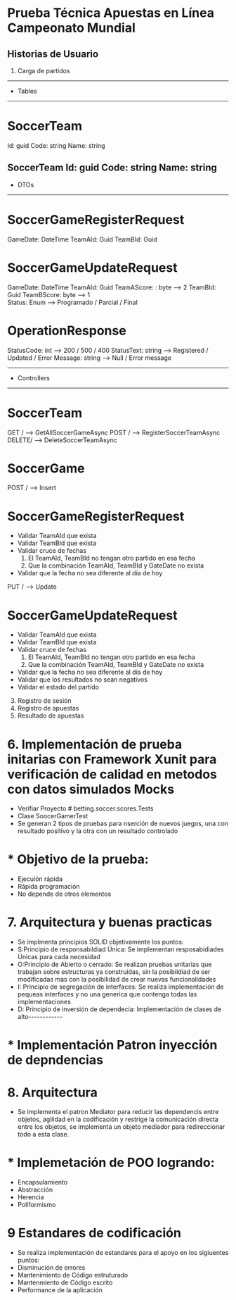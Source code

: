 # Prueba Técnica Apuestas en Línea Campeonato Mundial

## Historias de Usuario

1. Carga de partidos
  -----------------
- Tables
-----------------
# SoccerTeam
  Id: guid
  Code: string
  Name: string

SoccerTeam
  Id: guid
  Code: string
  Name: string
-----------------
- DTOs
-----------------
# SoccerGameRegisterRequest
  GameDate: DateTime
  TeamAId: Guid
  TeamBId: Guid

# SoccerGameUpdateRequest
  GameDate: DateTime
  TeamAId: Guid
  TeamAScore: : byte --> 2
  TeamBId: Guid
  TeamBScore: byte   --> 1  
  Status: Enum       --> Programado / Parcial / Final

# OperationResponse
  StatusCode: int    --> 200 / 500 / 400
  StatusText: string --> Registered / Updated / Error
  Message: string    --> Null / Error message

-----------------
- Controllers
-----------------
# SoccerTeam
GET / --> GetAllSoccerGameAsync
POST / --> RegisterSoccerTeamAsync
DELETE/ --> DeleteSoccerTeamAsync

# SoccerGame
POST / --> Insert
  # SoccerGameRegisterRequest
  * Validar TeamAId que exista
  * Validar TeamBId que exista
  * Validar cruce de fechas
    1. El TeamAId, TeamBId no tengan otro partido en esa fecha
    2. Que la combinación TeamAId, TeamBId y GateDate no exista
  * Validar que la fecha no sea diferente al día de hoy

PUT / --> Update
  # SoccerGameUpdateRequest
  * Validar TeamAId que exista
  * Validar TeamBId que exista
  * Validar cruce de fechas
    1. El TeamAId, TeamBId no tengan otro partido en esa fecha
    2. Que la combinación TeamAId, TeamBId y GateDate no exista
  * Validar que la fecha no sea diferente al día de hoy
  * Validar que los resultados no sean negativos
  * Validar el estado del partido
  
3. Registro de sesión
4. Registro de apuestas
5. Resultado de apuestas 

# 6. Implementación de prueba initarias con Framework Xunit para verificación de calidad en metodos con datos simulados Mocks
 * Verifiar Proyecto # betting.soccer.scores.Tests   
 * Clase SoocerGamerTest
 * Se generan 2 tipos de pruebas para nserción de nuevos juegos, una con resultado positivo y la otra con un resultado controlado
 # * Objetivo de la prueba:
 * Ejecuión rápida
 * Rápida programación
 * No depende de otros elementos

# 7. Arquitectura y buenas practicas 
  * Se implmenta principios SOLID objetivamente los puntos:
  * S:Principio de responsabildiad Única: Se implementan resposabidiades Únicas para cada necesidad
  * O:Principio de Abierto o cerrado: Se realizan pruebas unitarias que trabajan sobre estructuras ya construidas, sin la posibildiad de ser modificadas mas con la posibilidad de crear nuevas funcionalidades
  * I: Principio de segregación de interfaces: Se realiza implementación de pequeas interfaces y no una generica que contenga todas las implementaciones
  * D: Principio de inversión de dependecia: Implementación de clases de alto------------
  # * Implementación Patron inyección de depndencias 

# 8. Arquitectura
  * Se implementa el patron Mediator para reducir las dependencis entre objetos, agilidad en la codificación y restrige la comunicación directa entre los objetos, se implementa un objeto mediador para redireccionar todo a esta clase.
  # * Implemetación de POO logrando:
  * Encapsulamiento
  * Abstracción
  * Herencia
  * Poliformismo
  

# 9 Estandares de codificación
* Se realiza implementación de estandares para el apoyo en los sigiuentes puntos:
* Disminución de errores
* Mantenimiento de Código estruturado
* Mantenmiento de Código escrito
* Performance de la aplicación



